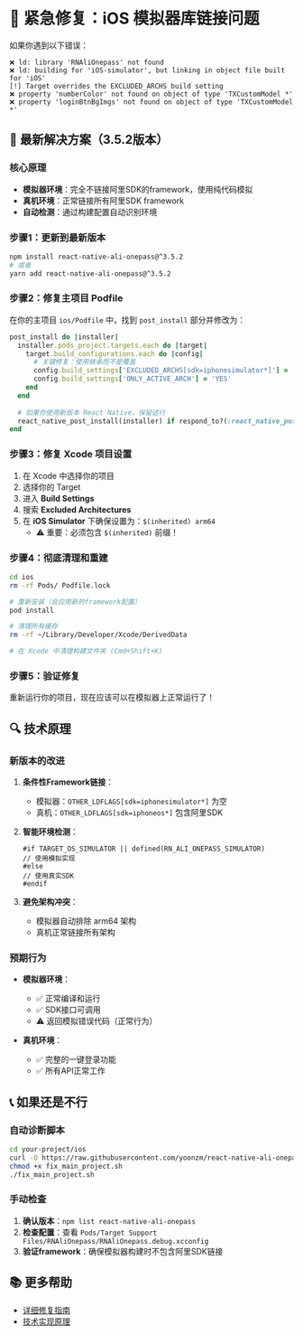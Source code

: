 # 🚨 紧急修复：iOS 模拟器库链接问题

如果你遇到以下错误：

```
❌ ld: library 'RNAliOnepass' not found
❌ ld: building for 'iOS-simulator', but linking in object file built for 'iOS'
[!] Target overrides the EXCLUDED_ARCHS build setting
❌ property 'numberColor' not found on object of type 'TXCustomModel *'
❌ property 'loginBtnBgImgs' not found on object of type 'TXCustomModel *'
```

## 🚀 最新解决方案（3.5.2版本）

### 核心原理
- **模拟器环境**：完全不链接阿里SDK的framework，使用纯代码模拟
- **真机环境**：正常链接所有阿里SDK framework
- **自动检测**：通过构建配置自动识别环境

### 步骤1：更新到最新版本

```bash
npm install react-native-ali-onepass@^3.5.2
# 或者
yarn add react-native-ali-onepass@^3.5.2
```

### 步骤2：修复主项目 Podfile

在你的主项目 `ios/Podfile` 中，找到 `post_install` 部分并修改为：

```ruby
post_install do |installer|
  installer.pods_project.targets.each do |target|
    target.build_configurations.each do |config|
      # 关键修复：使用继承而不是覆盖
      config.build_settings['EXCLUDED_ARCHS[sdk=iphonesimulator*]'] = '$(inherited) arm64'
      config.build_settings['ONLY_ACTIVE_ARCH'] = 'YES'
    end
  end
  
  # 如果你使用新版本 React Native，保留这行
  react_native_post_install(installer) if respond_to?(:react_native_post_install)
end
```

### 步骤3：修复 Xcode 项目设置

1. 在 Xcode 中选择你的项目
2. 选择你的 Target
3. 进入 **Build Settings**
4. 搜索 **Excluded Architectures**
5. 在 **iOS Simulator** 下确保设置为：`$(inherited) arm64`
   - ⚠️ 重要：必须包含 `$(inherited)` 前缀！

### 步骤4：彻底清理和重建

```bash
cd ios
rm -rf Pods/ Podfile.lock

# 重新安装（会应用新的framework配置）
pod install

# 清理所有缓存
rm -rf ~/Library/Developer/Xcode/DerivedData

# 在 Xcode 中清理构建文件夹 (Cmd+Shift+K)
```

### 步骤5：验证修复

重新运行你的项目，现在应该可以在模拟器上正常运行了！

## 🔍 技术原理

### 新版本的改进

1. **条件性Framework链接**：
   - 模拟器：`OTHER_LDFLAGS[sdk=iphonesimulator*]` 为空
   - 真机：`OTHER_LDFLAGS[sdk=iphoneos*]` 包含阿里SDK

2. **智能环境检测**：
   ```objc
   #if TARGET_OS_SIMULATOR || defined(RN_ALI_ONEPASS_SIMULATOR)
   // 使用模拟实现
   #else 
   // 使用真实SDK
   #endif
   ```

3. **避免架构冲突**：
   - 模拟器自动排除 arm64 架构
   - 真机正常链接所有架构

### 预期行为

- **模拟器环境**：
  - ✅ 正常编译和运行
  - ✅ SDK接口可调用
  - ⚠️ 返回模拟错误代码（正常行为）
  
- **真机环境**：
  - ✅ 完整的一键登录功能
  - ✅ 所有API正常工作

## 📞 如果还是不行

### 自动诊断脚本

```bash
cd your-project/ios
curl -O https://raw.githubusercontent.com/yoonzm/react-native-ali-onepass/master/ios/fix_main_project.sh
chmod +x fix_main_project.sh
./fix_main_project.sh
```

### 手动检查

1. **确认版本**：`npm list react-native-ali-onepass`
2. **检查配置**：查看 `Pods/Target Support Files/RNAliOnepass/RNAliOnepass.debug.xcconfig`
3. **验证framework**：确保模拟器构建时不包含阿里SDK链接

## 📚 更多帮助

- [详细修复指南](./iOS_SIMULATOR_FIX.md)
- [技术实现原理](./CHANGELOG.md) 